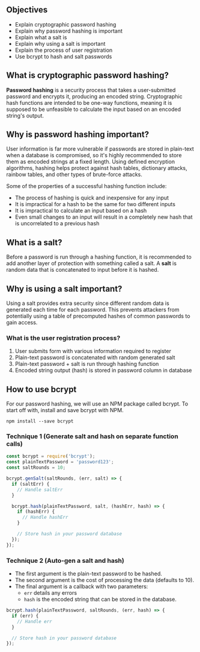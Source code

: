 ## Objectives

* Explain cryptographic password hashing
* Explain why password hashing is important
* Explain what a salt is
* Explain why using a salt is important
* Explain the process of user registration
* Use bcrypt to hash and salt passwords

## What is cryptographic password hashing?

**Password hashing** is a security process that takes a user-submitted password and encrypts it, producing an encoded string. Cryptographic hash functions are intended to be one-way functions, meaning it is supposed to be unfeasible to calculate the input based on an encoded string's output.

## Why is password hashing important?

User information is far more vulnerable if passwords are stored in plain-text when a database is compromised, so it's highly recommended to store them as encoded strings at a fixed length. Using defined encryption algorithms, hashing helps protect against hash tables, dictionary attacks, rainbow tables, and other types of brute-force attacks.

Some of the properties of a successful hashing function include:

* The process of hashing is quick and inexpensive for any input
* It is impractical for a hash to be the same for two different inputs
* It is impractical to calculate an input based on a hash
* Even small changes to an input will result in a completely new hash that is uncorrelated to a previous hash

## What is a salt?

Before a password is run through a hashing function, it is recommended to add another layer of protection with something called a salt. A **salt** is random data that is concatenated to input before it is hashed.

## Why is using a salt important?

Using a salt provides extra security since different random data is generated each time for each password. This prevents attackers from potentially using a table of precomputed hashes of common passwords to gain access.

### What is the user registration process?

1. User submits form with various information required to register
1. Plain-text password is concatenated with random generated salt
1. Plain-text password + salt is run through hashing function
1. Encoded string output (hash) is stored in password column in database

## How to use bcrypt

For our password hashing, we will use an NPM package called bcrypt. To start off with, install and save bcrypt with NPM.

```
npm install --save bcrypt
```

### Technique 1 (Generate salt and hash on separate function calls)

```JavaScript
const bcrypt = require('bcrypt');
const plainTextPassword = 'password123';
const saltRounds = 10;

bcrypt.genSalt(saltRounds, (err, salt) => {
  if (saltErr) {
    // Handle saltErr
  }

  bcrypt.hash(plainTextPassword, salt, (hashErr, hash) => {
    if (hashErr) {
      // Handle hashErr
    }

    // Store hash in your password database
  });
});
```

### Technique 2 (Auto-gen a salt and hash)

- The first argument is the plain-text password to be hashed.
- The second argument is the cost of processing the data (defaults to 10).
- The final argument is a callback with two parameters:
  - `err` details any errors
  - `hash` is the encoded string that can be stored in the database.

```JavaScript
bcrypt.hash(plainTextPassword, saltRounds, (err, hash) => {
  if (err) {
    // Handle err
  }

  // Store hash in your password database
});
```
